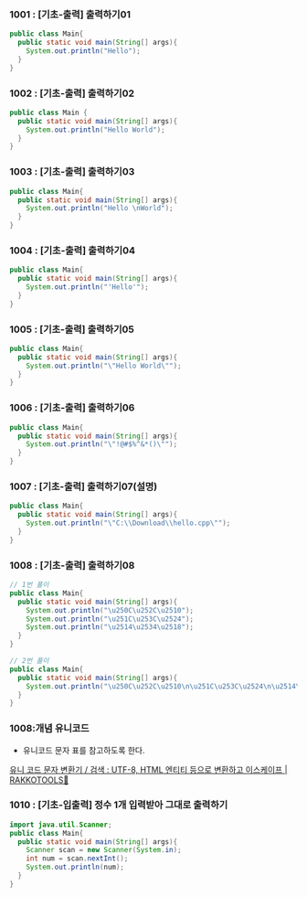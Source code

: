 ### ****1001 : [기초-출력] 출력하기01****

```java
public class Main{
  public static void main(String[] args){
    System.out.println("Hello");
  }
}
```

### ****1002 : [기초-출력] 출력하기02****

```java
public class Main {
  public static void main(String[] args){
    System.out.println("Hello World");
  }
}
```

### ****1003 : [기초-출력] 출력하기03****

```java
public class Main{
  public static void main(String[] args){
    System.out.println("Hello \nWorld");
  }
}
```

### ****1004 : [기초-출력] 출력하기04****

```java
public class Main{
  public static void main(String[] args){
    System.out.println("'Hello'");
  }
}
```

### ****1005 : [기초-출력] 출력하기05****

```java
public class Main{
  public static void main(String[] args){
    System.out.println("\"Hello World\"");
  }
}
```

### ****1006 : [기초-출력] 출력하기06****

```java
public class Main{
  public static void main(String[] args){
    System.out.println("\"!@#$%^&*()\"");
  }
}
```

### ****1007 : [기초-출력] 출력하기07(설명)****

```java
public class Main{
  public static void main(String[] args){
    System.out.println("\"C:\\Download\\hello.cpp\"");
  }
}
```

### ****1008 : [기초-출력] 출력하기08****

```java
// 1번 풀이
public class Main{
  public static void main(String[] args){
    System.out.println("\u250C\u252C\u2510");
    System.out.println("\u251C\u253C\u2524");
    System.out.println("\u2514\u2534\u2518");
  }
}

// 2번 풀이
public class Main{
  public static void main(String[] args){
    System.out.println("\u250C\u252C\u2510\n\u251C\u253C\u2524\n\u2514\u2534\u2518");
  }
}
```

### 1008:개념 유니코드

- 유니코드 문자 표를 참고하도록 한다.

[유니 코드 문자 변환기 / 검색 : UTF-8, HTML 엔티티 등으로 변환하고 이스케이프 | RAKKOTOOLS🔧](https://ko.rakko.tools/tools/89/)

### ****1010 : [기초-입출력] 정수 1개 입력받아 그대로 출력하기****

```java
import java.util.Scanner;
public class Main{
  public static void main(String[] args){
    Scanner scan = new Scanner(System.in);
    int num = scan.nextInt();
    System.out.println(num);
  }
}
```


